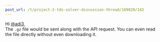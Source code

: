 ```yaml
---
post_url: /t/project-2-tds-solver-discussion-thread/169029/142
---
```

Hi [@adi3](/u/adi3),  
The `.gz` file would be sent along with the API request. You can even read the file directly without even downloading it.